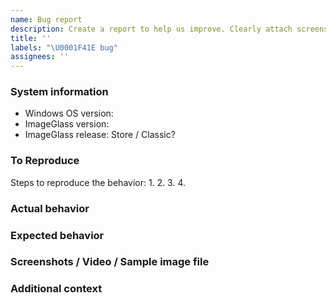 ```yaml
---
name: Bug report
description: Create a report to help us improve. Clearly attach screenshots or video to help reproduce the issue quickly. Include a sample file if the problem involves image formats.
title: ''
labels: "\U0001F41E bug"
assignees: ''
---
```



### System information
- Windows OS version: 
- ImageGlass version:
- ImageGlass release: Store / Classic?


### To Reproduce
Steps to reproduce the behavior:
1. 
2. 
3. 
4. 


### Actual behavior
<!-- Use list bullets to make it clear and concise -->


### Expected behavior
<!-- A clear and concise description of what you expected to happen. -->


### Screenshots / Video / Sample image file
<!-- Attach SCREENSHOTS, VIDEO to help explain your problem quickly. -->
<!-- Attach a SAMPLE FILE if the problem involves image formats -->


### Additional context
<!-- Add any other context about the problem here. -->

